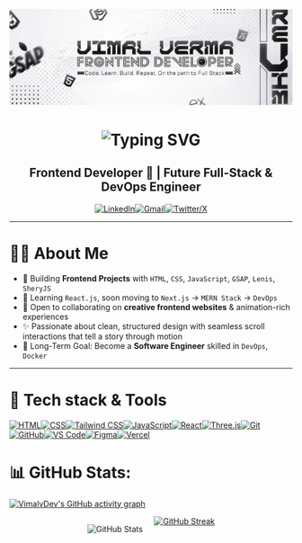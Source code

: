 ![](IMGs/GITHUB-BANNER.png)

<h1 align="center">
    <img src="https://readme-typing-svg.demolab.com?font=Fira+Code&weight=600&size=30&pause=500&color=1e90ff&width=340&height=45&lines=Hi,+I'm+Vimal+Verma" alt="Typing SVG" 
        style="display: inline-block; vertical-align: middle;" />
        
</h1>

<h2 align="center">Frontend Developer 🎨 | Future Full-Stack & DevOps Engineer</h2>

<p align="center">
  <a href="https://www.linkedin.com/in/vimalvermadev/" target="_blank"><img src="https://skillicons.dev/icons?i=linkedin" alt="LinkedIn" /></a><a href="mailto:vimalverma8287@gmail.com" target="_blank"><img src="https://skillicons.dev/icons?i=gmail" alt="Gmail" /></a><a href="https://x.com/VimalvDeveloper" target="_blank"><img src="https://skillicons.dev/icons?i=twitter" alt="Twitter/X" /></a>
</p>


---

# 👨‍💻 About Me  
- 🎯 Building **Frontend Projects** with `HTML`, `CSS`, `JavaScript`, `GSAP`, `Lenis`, `SheryJS`
- 🌱 Learning `React.js`, soon moving to `Next.js` → `MERN Stack` → `DevOps`
- 🤝 Open to collaborating on **creative frontend websites** & animation-rich experiences
- ✨ Passionate about clean, structured design with seamless scroll interactions that tell a story through motion
- 🧠 Long-Term Goal: Become a **Software Engineer** skilled in `DevOps`, `Docker`

---

<h1>🚀 Tech stack & Tools</h1>

<p align="left">
  <a href="https://developer.mozilla.org/en-US/docs/Web/HTML" target="_blank"><img src="https://skillicons.dev/icons?i=html" alt="HTML" /></a><a href="https://developer.mozilla.org/en-US/docs/Web/CSS" target="_blank"><img src="https://skillicons.dev/icons?i=css" alt="CSS" /></a><a href="https://tailwindcss.com" target="_blank"><img src="https://skillicons.dev/icons?i=tailwind" alt="Tailwind CSS" /></a><a href="https://developer.mozilla.org/en-US/docs/Web/JavaScript" target="_blank"><img src="https://skillicons.dev/icons?i=js" alt="JavaScript" /></a><a href="https://reactjs.org" target="_blank"><img src="https://skillicons.dev/icons?i=react" alt="React" /></a><a href="https://threejs.org" target="_blank"><img src="https://skillicons.dev/icons?i=threejs" alt="Three.js" /></a><a href="https://git-scm.com/" target="_blank"><img src="https://skillicons.dev/icons?i=git" alt="Git" /></a><a href="https://github.com" target="_blank"><img src="https://skillicons.dev/icons?i=github" alt="GitHub" /></a><a href="https://code.visualstudio.com/" target="_blank"><img src="https://skillicons.dev/icons?i=vscode" alt="VS Code" /></a><a href="https://figma.com" target="_blank"><img src="https://skillicons.dev/icons?i=figma" alt="Figma" /></a><a href="https://vercel.com" target="_blank"><img src="https://skillicons.dev/icons?i=vercel" alt="Vercel" /></a>
</p>



# 📊 GitHub Stats:
[![VimalvDev's GitHub activity graph](https://github-readme-activity-graph.vercel.app/graph?username=VimalvDev&bg_color=00000000&color=cccccc&line=ffffff&point=1e90ff&title_color=ffffff&hide_border=true)](https://github.com/Ashutosh00710/github-readme-activity-graph)

<div align="center" style="display: flex; justify-content: center; flex-wrap: wrap; gap: 20px;">

  <img 
    src="https://github-readme-stats.vercel.app/api?username=VimalvDev&show_icons=true&title_color=ffffff&text_color=cccccc&icon_color=ffffff&bg_color=00000000&border_color=00000000&hide_border=true" 
    alt="GitHub Stats" 
    style="max-width: 100%; height: auto;" 
  />

  <a href="https://git.io/streak-stats" target="_blank" style="display: block;">
    <img 
      src="https://streak-stats.demolab.com/?user=VimalvDev&background=00000000&hide_border=true&ring=ffffff&fire=ffffff&currStreakNum=ffffff&currStreakLabel=cccccc&sideLabels=cccccc&sideNums=cccccc&dates=cccccc" 
      alt="GitHub Streak" 
      style="max-width: 100%; height: auto;" 
    />
  </a>

</div>
